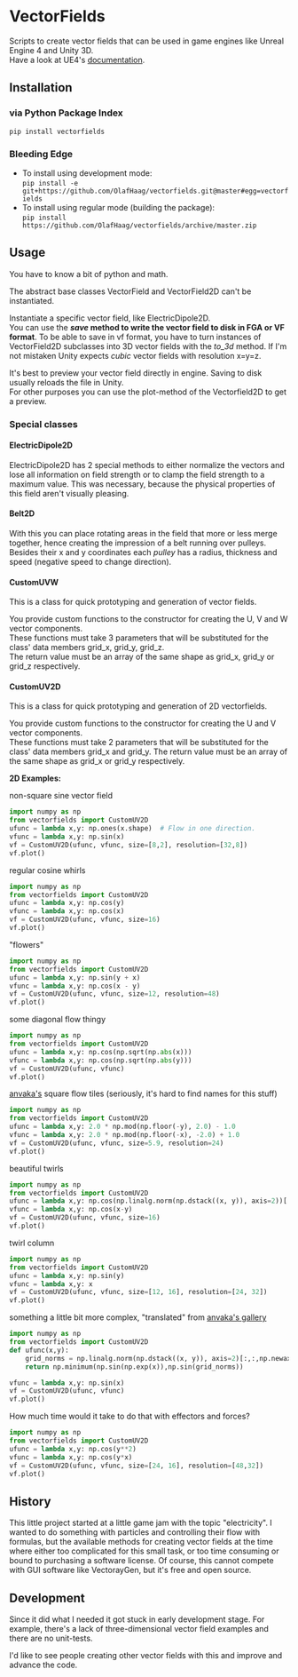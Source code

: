 # VectorFields
Scripts to create vector fields that can be used in game engines like Unreal Engine 4 and Unity 3D.  
Have a look at UE4's [documentation](https://docs.unrealengine.com/en-us/Engine/Rendering/ParticleSystems/VectorFields).

## Installation
### via Python Package Index
`pip install vectorfields`
### Bleeding Edge
* To install using development mode:  
`pip install -e git+https://github.com/OlafHaag/vectorfields.git@master#egg=vectorfields`
* To install using regular mode (building the package):  
`pip install https://github.com/OlafHaag/vectorfields/archive/master.zip`

## Usage
You have to know a bit of python and math.

The abstract base classes VectorField and VectorField2D can't be instantiated.

Instantiate a specific vector field, like ElectricDipole2D.  
You can use the __*save* method to write the vector field to disk in FGA or VF format__. To be able to save in vf format, you have to turn instances of VectorField2D subclasses into 3D vector fields with the *to_3d* method. If I'm not mistaken Unity expects *cubic* vector fields with resolution x=y=z.

It's best to preview your vector field directly in engine. Saving to disk usually reloads the file in Unity.  
For other purposes you can use the plot-method of the Vectorfield2D to get a preview.

### Special classes
#### ElectricDipole2D
ElectricDipole2D has 2 special methods to either normalize the vectors and lose all information on field strength or to clamp the field strength to a maximum value. This was necessary, because the physical properties of this field aren't visually pleasing.

#### Belt2D
With this you can place rotating areas in the field that more or less merge together, hence creating the impression of a belt running over pulleys.   
Besides their x and y coordinates each *pulley* has a radius, thickness and speed (negative speed to change direction).

#### CustomUVW
This is a class for quick prototyping and generation of vector fields.

You provide custom functions to the constructor for creating the U, V and W vector components.  
These functions must take 3 parameters that will be substituted for the class' data members grid_x, grid_y, grid_z.  
The return value must be an array of the same shape as grid_x, grid_y or grid_z respectively.

#### CustomUV2D
This is a class for quick prototyping and generation of 2D vectorfields.

You provide custom functions to the constructor for creating the U and V vector components.  
These functions must take 2 parameters that will be substituted for the class' data members grid_x and grid_y.
The return value must be an array of the same shape as grid_x or grid_y respectively.

__2D Examples:__

non-square sine vector field
```python
import numpy as np
from vectorfields import CustomUV2D
ufunc = lambda x,y: np.ones(x.shape)  # Flow in one direction.
vfunc = lambda x,y: np.sin(x)
vf = CustomUV2D(ufunc, vfunc, size=[8,2], resolution=[32,8])
vf.plot()
```
regular cosine whirls
```python
import numpy as np
from vectorfields import CustomUV2D
ufunc = lambda x,y: np.cos(y)
vfunc = lambda x,y: np.cos(x)
vf = CustomUV2D(ufunc, vfunc, size=16)
vf.plot()
```
"flowers"
```python
import numpy as np
from vectorfields import CustomUV2D
ufunc = lambda x,y: np.sin(y + x)
vfunc = lambda x,y: np.cos(x - y)
vf = CustomUV2D(ufunc, vfunc, size=12, resolution=48)
vf.plot()
```
some diagonal flow thingy
```python
import numpy as np
from vectorfields import CustomUV2D
ufunc = lambda x,y: np.cos(np.sqrt(np.abs(x)))  
vfunc = lambda x,y: np.cos(np.sqrt(np.abs(y)))  
vf = CustomUV2D(ufunc, vfunc)
vf.plot()
```  
[anvaka's](https://github.com/anvaka/fieldplay) square flow tiles (seriously, it's hard to find names for this stuff)
```python
import numpy as np
from vectorfields import CustomUV2D  
ufunc = lambda x,y: 2.0 * np.mod(np.floor(-y), 2.0) - 1.0
vfunc = lambda x,y: 2.0 * np.mod(np.floor(-x), -2.0) + 1.0
vf = CustomUV2D(ufunc, vfunc, size=5.9, resolution=24)
vf.plot()
```
beautiful twirls
```python
import numpy as np
from vectorfields import CustomUV2D
ufunc = lambda x,y: np.cos(np.linalg.norm(np.dstack((x, y)), axis=2))[:,:,np.newaxis]
vfunc = lambda x,y: np.cos(x-y)
vf = CustomUV2D(ufunc, vfunc, size=16)
vf.plot()
```
twirl column
```python
import numpy as np
from vectorfields import CustomUV2D
ufunc = lambda x,y: np.sin(y)
vfunc = lambda x,y: x
vf = CustomUV2D(ufunc, vfunc, size=[12, 16], resolution=[24, 32])
vf.plot()
```
something a little bit more complex, "translated" from [anvaka's gallery](https://anvaka.github.io/fieldplay/?dt=0.02&fo=0.998&dp=0.009&cm=1&cx=0.21419999999999995&cy=-0.7710999999999997&w=55.970200000000006&h=55.970200000000006&code=v.x%20%3D%20min%28sin%28exp%28p.x%29%29%2Csin%28length%28p%29%29%29%3B%0Av.y%20%3D%20sin%28p.x%29%3B%0A%20%20)
```python
import numpy as np
from vectorfields import CustomUV2D
def ufunc(x,y):
    grid_norms = np.linalg.norm(np.dstack((x, y)), axis=2)[:,:,np.newaxis]
    return np.minimum(np.sin(np.exp(x)),np.sin(grid_norms))

vfunc = lambda x,y: np.sin(x)
vf = CustomUV2D(ufunc, vfunc)
vf.plot()
```
How much time would it take to do that with effectors and forces?
```python
import numpy as np
from vectorfields import CustomUV2D
ufunc = lambda x,y: np.cos(y**2)
vfunc = lambda x,y: np.cos(y*x)
vf = CustomUV2D(ufunc, vfunc, size=[24, 16], resolution=[48,32])
vf.plot()
```

## History
This little project started at a little game jam with the topic "electricity". I wanted to do something with particles and controlling their flow with formulas, but the available methods for creating vector fields at the time where either too complicated for this small task, or too time consuming or bound to purchasing a software license. Of course, this cannot compete with GUI software like VectorayGen, but it's free and open source.

## Development
Since it did what I needed it got stuck in early development stage. For example, there's a lack of three-dimensional vector field examples and there are no unit-tests.

I'd like to see people creating other vector fields with this and improve and advance the code.
